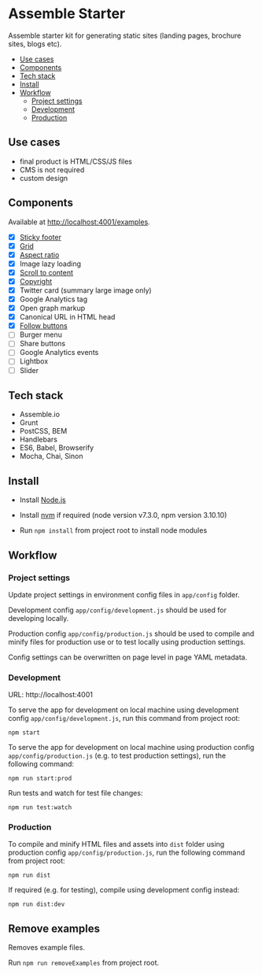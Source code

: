Assemble Starter
================

Assemble starter kit for generating static sites (landing pages, brochure sites, blogs etc).

- [Use cases](#use-cases)
- [Components](#components)
- [Tech stack](#tech-stack)
- [Install](#install)
- [Workflow](#workflow)
    - [Project settings](#project-settings)
    - [Development](#development)
    - [Production](#production)

## Use cases

- final product is HTML/CSS/JS files
- CMS is not required
- custom design

## Components

Available at [http://localhost:4001/examples](http://localhost:4001/examples).

- [x] [Sticky footer](http://localhost:4001/examples/sticky-footer)
- [x] [Grid](http://localhost:4001/examples/grid)
- [x] [Aspect ratio](http://codepen.io/oksana-khristenko/pen/egmpBw)
- [x] Image lazy loading
- [x] [Scroll to content](http://localhost:4001/examples/scroll)
- [x] [Copyright](http://localhost:4001/examples/copyright)
- [x] Twitter card (summary large image only)
- [x] Google Analytics tag
- [x] Open graph markup
- [x] Canonical URL in HTML head
- [x] [Follow buttons](http://localhost:4001/examples/follow)
- [ ] Burger menu
- [ ] Share buttons
- [ ] Google Analytics events
- [ ] Lightbox
- [ ] Slider

## Tech stack

- Assemble.io
- Grunt
- PostCSS, BEM
- Handlebars
- ES6, Babel, Browserify
- Mocha, Chai, Sinon

## Install

- Install [Node.js](https://nodejs.org/)

- Install [nvm](https://github.com/creationix/nvm) if required (node version v7.3.0, npm version 3.10.10)

- Run `npm install` from project root to install node modules

## Workflow

### Project settings

Update project settings in environment config files in `app/config` folder.

Development config `app/config/development.js` should be used for developing locally.

Production config `app/config/production.js` should be used to compile and minify files for production use or to test locally using production settings.

Config settings can be overwritten on page level in page YAML metadata.

### Development

URL: http://localhost:4001

To serve the app for development on local machine using development config `app/config/development.js`, run this command from project root:

`npm start`

To serve the app for development on local machine using production config `app/config/production.js` (e.g. to test production settings), run the following command:

`npm run start:prod`

Run tests and watch for test file changes:

`npm run test:watch`

### Production

To compile and minify HTML files and assets into `dist` folder using production config `app/config/production.js`, run the following command from project root:

`npm run dist`

If required (e.g. for testing), compile using development config instead:

`npm run dist:dev`

## Remove examples

Removes example files.

Run `npm run removeExamples` from project root.
